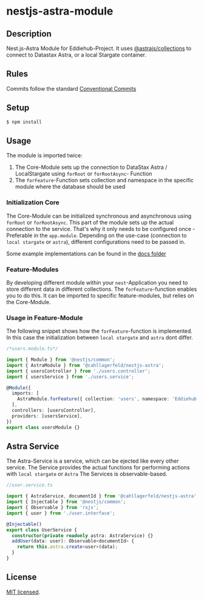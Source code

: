 # nestjs-astra-module

## Description

Nest.js-Astra Module for Eddiehub-Project. It uses [@astrajs/collections](https://github.com/datastax/astrajs/tree/master/packages/collections) to connect to Datastax Astra, or a local Stargate container.

## Rules

Commits follow the standard [Conventional Commits](https://www.conventionalcommits.org/en/v1.0.0/)

## Setup

```bash
$ npm install
```

## Usage

The module is imported twice:

1. The Core-Module sets up the connection to DataStax Astra / LocalStargate using `forRoot` or `forRootAsync`- Function
1. The `forFeature`-Function sets collection and namespace in the specific module where the database should be used

### Initialization Core

The Core-Module can be initialized synchronous and asynchronous using `forRoot` or `forRootAsync`.
This part of the module sets up the actual connection to the service. That's why it only needs to be configured once - Preferable in the `app.module`.
Depending on the use-case (connection to `local stargate` or `astra`), different configurations need to be passed in.

Some example implementations can be found in the [docs folder](/docs)

### Feature-Modules

By developing different module within your `nest`-Application you need to store different data in different collections.
The `forFeature`-function enables you to do this. It can be imported to specific feature-modules, but relies on the Core-Module.

### Usage in Feature-Module

The following snippet shows how the `forFeature`-function is implemented. In this case the initialization between `local stargate` and `astra` dont differ.

```ts
/*users.module.ts*/

import { Module } from '@nestjs/common';
import { AstraModule } from '@cahllagerfeld/nestjs-astra';
import { usersController } from './users.controller';
import { usersService } from './users.service';

@Module({
  imports: [
    AstraModule.forFeature({ collection: 'users', namespace: 'Eddiehub' }),
  ],
  controllers: [usersController],
  providers: [usersService],
})
export class usersModule {}
```

## Astra Service

The Astra-Service is a service, which can be ejected like every other service.
The Service provides the actual functions for performing actions with `local stargate` or `Astra`
The Services is observable-based.

```ts
//user.service.ts

import { AstraService, documentId } from '@cahllagerfeld/nestjs-astra';
import { Injectable } from '@nestjs/common';
import { Observable } from 'rxjs';
import { user } from './user.interface';

@Injectable()
export class UserService {
  constructor(private readonly astra: AstraService) {}
  addUser(data: user): Observable<documentId> {
    return this.astra.create<user>(data);
  }
}
```

## License

[MIT licensed](LICENSE).
